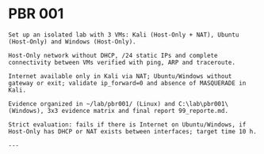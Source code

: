 # PBR 001 

    
    Set up an isolated lab with 3 VMs: Kali (Host-Only + NAT), Ubuntu (Host-Only) and Windows (Host-Only).

    Host-Only network without DHCP, /24 static IPs and complete connectivity between VMs verified with ping, ARP and traceroute.

    Internet available only in Kali via NAT; Ubuntu/Windows without gateway or exit; validate ip_forward=0 and absence of MASQUERADE in Kali.

    Evidence organized in ~/lab/pbr001/ (Linux) and C:\lab\pbr001\ (Windows), 3x3 evidence matrix and final report 99_reporte.md.

    Strict evaluation: fails if there is Internet on Ubuntu/Windows, if Host-Only has DHCP or NAT exists between interfaces; target time 10 h.

    ---
    
